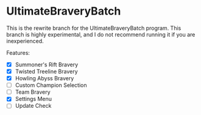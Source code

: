 # UltimateBraveryBatch

This is the rewrite branch for the UltimateBraveryBatch program.
This branch is highly experimental, and I do not recommend running it
if you are inexperienced.

Features:

- [X] Summoner's Rift Bravery
- [X] Twisted Treeline Bravery
- [X] Howling Abyss Bravery
- [ ] Custom Champion Selection
- [ ] Team Bravery
- [X] Settings Menu
- [ ] Update Check
